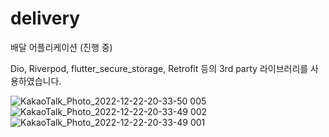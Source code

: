 # delivery
배달 어플리케이션 (진행 중)

Dio, Riverpod, flutter_secure_storage, Retrofit 등의 3rd party 라이브러리를 사용하였습니다.


![KakaoTalk_Photo_2022-12-22-20-33-50 005](https://user-images.githubusercontent.com/36468675/209125835-6c428f35-513b-4db5-9acd-5840f2c9e666.jpeg)
![KakaoTalk_Photo_2022-12-22-20-33-49 002](https://user-images.githubusercontent.com/36468675/209125839-90282de2-cb97-4d45-ba13-5f5e9baefa40.jpeg)
![KakaoTalk_Photo_2022-12-22-20-33-49 001](https://user-images.githubusercontent.com/36468675/209125848-bfd69586-c80c-4795-b0c5-dbeb208ace37.jpeg)
